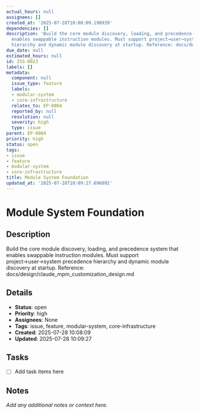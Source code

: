```yaml
---
actual_hours: null
assignees: []
created_at: '2025-07-28T10:08:09.198939'
dependencies: []
description: 'Build the core module discovery, loading, and precedence system that
  enables swappable instruction modules. Must support project→user→system precedence
  hierarchy and dynamic module discovery at startup. Reference: docs/design/claude_mpm_customization_design.md'
due_date: null
estimated_hours: null
id: ISS-0023
labels: []
metadata:
  component: null
  issue_type: feature
  labels:
  - modular-system
  - core-infrastructure
  relates_to: EP-0004
  reported_by: null
  resolution: null
  severity: high
  type: issue
parent: EP-0004
priority: high
status: open
tags:
- issue
- feature
- modular-system
- core-infrastructure
title: Module System Foundation
updated_at: '2025-07-28T10:09:27.696092'
---
```


# Module System Foundation

## Description
Build the core module discovery, loading, and precedence system that enables swappable instruction modules. Must support project→user→system precedence hierarchy and dynamic module discovery at startup. Reference: docs/design/claude_mpm_customization_design.md

## Details
- **Status**: open
- **Priority**: high
- **Assignees**: None
- **Tags**: issue, feature, modular-system, core-infrastructure
- **Created**: 2025-07-28 10:08:09
- **Updated**: 2025-07-28 10:09:27

## Tasks
- [ ] Add task items here

## Notes
_Add any additional notes or context here._
